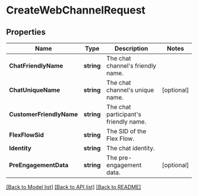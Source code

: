 # CreateWebChannelRequest

## Properties

Name | Type | Description | Notes
------------ | ------------- | ------------- | -------------
**ChatFriendlyName** | **string** | The chat channel&#39;s friendly name. | 
**ChatUniqueName** | **string** | The chat channel&#39;s unique name. | [optional] 
**CustomerFriendlyName** | **string** | The chat participant&#39;s friendly name. | 
**FlexFlowSid** | **string** | The SID of the Flex Flow. | 
**Identity** | **string** | The chat identity. | 
**PreEngagementData** | **string** | The pre-engagement data. | [optional] 

[[Back to Model list]](../README.md#documentation-for-models) [[Back to API list]](../README.md#documentation-for-api-endpoints) [[Back to README]](../README.md)


